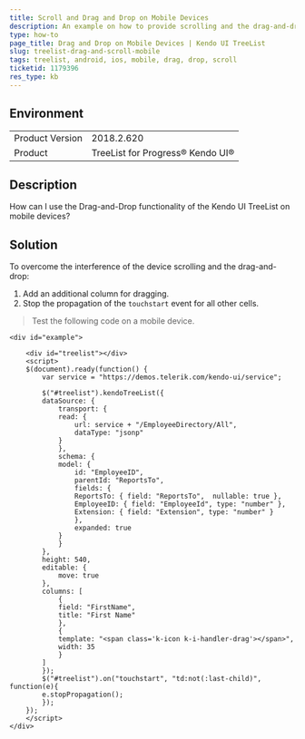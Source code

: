 ```yaml
---
title: Scroll and Drag and Drop on Mobile Devices
description: An example on how to provide scrolling and the drag-and-drop functionality at the same time in the Kendo UI TreeList on mobile devices.
type: how-to
page_title: Drag and Drop on Mobile Devices | Kendo UI TreeList
slug: treelist-drag-and-scroll-mobile
tags: treelist, android, ios, mobile, drag, drop, scroll
ticketid: 1179396
res_type: kb
---
```


## Environment

<table>
	<tr>
		<td>Product Version</td>
		<td>2018.2.620</td>
	</tr>
	<tr>
		<td>Product</td>
		<td>TreeList for Progress® Kendo UI®</td>
	</tr>
</table>

## Description

How can I use the Drag-and-Drop functionality of the Kendo UI TreeList on mobile devices?

## Solution

To overcome the interference of the device scrolling and the drag-and-drop:

1. Add an additional column for dragging.
1. Stop the propagation of the `touchstart` event for all other cells.

> Test the following code on a mobile device.

```dojo
<div id="example">

	<div id="treelist"></div>
	<script>
	$(document).ready(function() {
		var service = "https://demos.telerik.com/kendo-ui/service";

		$("#treelist").kendoTreeList({
		dataSource: {
			transport: {
			read: {
				url: service + "/EmployeeDirectory/All",
				dataType: "jsonp"
			}
			},
			schema: {
			model: {
				id: "EmployeeID",
				parentId: "ReportsTo",
				fields: {
				ReportsTo: { field: "ReportsTo",  nullable: true },
				EmployeeID: { field: "EmployeeId", type: "number" },
				Extension: { field: "Extension", type: "number" }
				},
				expanded: true
			}
			}
		},
		height: 540,
		editable: {
			move: true
		},
		columns: [
			{
			field: "FirstName",
			title: "First Name"
			},
			{
			template: "<span class='k-icon k-i-handler-drag'></span>",
			width: 35
			}
		]
		});
		$("#treelist").on("touchstart", "td:not(:last-child)", function(e){
		e.stopPropagation();
		});
	});
	</script>
</div>
```
